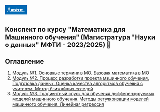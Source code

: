 # <img src='./static/img/mipt-icon.png' width="70" height="30"> 

Конспект по курсу "Математика для Машинного обучения" (Магистратура "Науки о данных" МФТИ - 2023/2025) :blue_book:  
---
## Оглавление
1. [Модуль №1. Основные термини в МО. Базовая математика в МО](Module1)
2. [Модуль №2. Процесс разработки проекта машинного обучения. Подготовка данных. Оценка качества алгоритмов обучения с учителем. Метод ближайших соседей](Module2)
3. [Модуль №3. Градиентный спуск для обучения дифференцируемых моделей машинного обучения. Методы регуляризации моделей машинного обучения. Линейная регрессия](Module3)

